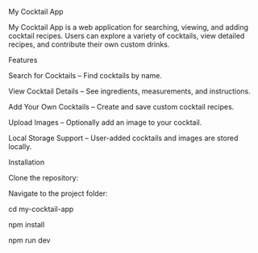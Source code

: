 My Cocktail App

My Cocktail App is a web application for searching, viewing, and adding cocktail recipes. Users can explore a variety of cocktails, view detailed recipes, and contribute their own custom drinks.

Features

Search for Cocktails – Find cocktails by name.

View Cocktail Details – See ingredients, measurements, and instructions.

Add Your Own Cocktails – Create and save custom cocktail recipes.

Upload Images – Optionally add an image to your cocktail.

Local Storage Support – User-added cocktails and images are stored locally.

Installation

Clone the repository: 

Navigate to the project folder:

cd my-cocktail-app

npm install

npm run dev